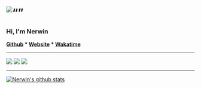 <h1 align=“center”>
	<img
		width=“300”
		alt=“”
		src=“https://github.com/Nerwin/nerwin/blob/master/img/banner.jpg”>
</h1>

<h3 align=“center”>
	Hi, I'm Nerwin 
</h3>

<p align=“center”>
	<strong>
		<a href=“https://github.com/nerwin/“>Github</a>
		* 
		<a href=“https://googlecom/”>Website</a>
		* 
		<a href=“https://wakatime.com/@nerwin/“>Wakatime</a>
	</strong>
</p>

---
    
<img src=https://img.shields.io/badge/Developer-Backend-42b883/>
<img src=https://img.shields.io/badge/Os-MacOS-blue?style=for-the-badge&logo=apple/>
<img src=https://img.shields.io/badge/Stack-Node.Js-orange?style=for-the-badge&logo=node.js/>

---

[![Nerwin's github stats](https://github-readme-stats.vercel.app/api?username=nerwin&count_private=true&show_icons=true&theme=onedark)](https://wakatime.com/@nerwin)

